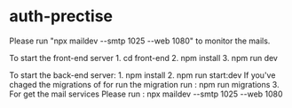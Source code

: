 # auth-prectise

Please run "npx maildev --smtp 1025 --web 1080" to monitor the mails.

To start the  front-end server
    1. cd front-end
    2. npm install
    3. npm run dev

To start the back-end server:
    1. npm install
    2. npm run start:dev
        If you've chaged the migrations of for run the migration run : npm run migrations
    3. For get the mail services Please run :
        npx maildev --smtp 1025 --web 1080